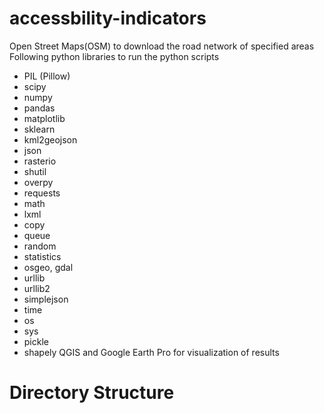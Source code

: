 # accessbility-indicators
Open Street Maps(OSM) to download the road network of specified areas
Following python libraries to run the python scripts
* PIL (Pillow)
* scipy
* numpy
* pandas
* matplotlib
* sklearn
* kml2geojson
* json
* rasterio
* shutil
* overpy
* requests
* math
* lxml
* copy
* queue
* random
* statistics
* osgeo, gdal
* urllib
* urllib2
* simplejson
* time
* os
* sys
* pickle
* shapely
QGIS and Google Earth Pro for visualization of results
 
 # Directory Structure 
 
